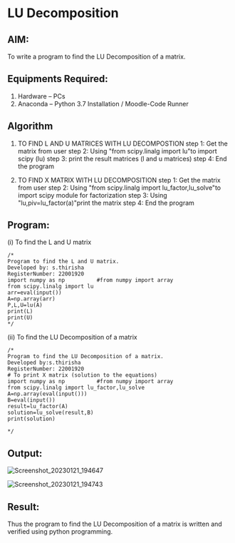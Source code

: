 # LU Decomposition 

## AIM:
To write a program to find the LU Decomposition of a matrix.

## Equipments Required:
1. Hardware – PCs
2. Anaconda – Python 3.7 Installation / Moodle-Code Runner

## Algorithm
1. TO FIND L AND U MATRICES WITH LU DECOMPOSTION
step 1:
Get the matrix from user
step 2: 
Using "from scipy.linalg import lu"to import scipy (lu)
step 3:
print the result matrices (l and u matrices)
step 4:
End the program

2. TO FIND X MATRIX WITH LU DECOMPOSITION
step 1:
Get the matrix from user
step 2:
Using "from scipy.linalg import lu_factor,lu_solve"to import
scipy module for factorization
step 3:
Using "lu,piv=lu_factor(a)"print the matrix
step 4:
End the program

## Program:
(i) To find the L and U matrix
```
/*
Program to find the L and U matrix.
Developed by: s.thirisha
RegisterNumber: 22001920
import numpy as np          #from numpy import array
from scipy.linalg import lu
arr=eval(input())
A=np.array(arr)
P,L,U=lu(A)
print(L)
print(U)
*/
```
(ii) To find the LU Decomposition of a matrix
```
/*
Program to find the LU Decomposition of a matrix.
Developed by:s.thirisha 
RegisterNumber: 22001920
# To print X matrix (solution to the equations)
import numpy as np          #from numpy import array
from scipy.linalg import lu_factor,lu_solve
A=np.array(eval(input()))
B=eval(input())
result=lu_factor(A)
solution=lu_solve(result,B)
print(solution)

*/
```

## Output:
![Screenshot_20230121_194647](https://user-images.githubusercontent.com/120380280/213871547-5ee947e2-f566-439b-8770-3029d32f5ead.png)

![Screenshot_20230121_194743](https://user-images.githubusercontent.com/120380280/213871552-359c9eaf-fb76-4cc0-a7d5-df5f452913df.png)


## Result:
Thus the program to find the LU Decomposition of a matrix is written and verified using python programming.

